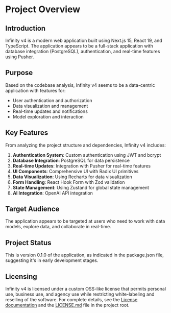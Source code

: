 # Project Overview

## Introduction

Infinity v4 is a modern web application built using Next.js 15, React 19, and TypeScript. The application appears to be a full-stack application with database integration (PostgreSQL), authentication, and real-time features using Pusher.

## Purpose

Based on the codebase analysis, Infinity v4 seems to be a data-centric application with features for:

- User authentication and authorization
- Data visualization and management
- Real-time updates and notifications
- Model exploration and interaction

## Key Features

From analyzing the project structure and dependencies, Infinity v4 includes:

1. **Authentication System**: Custom authentication using JWT and bcrypt
2. **Database Integration**: PostgreSQL for data persistence
3. **Real-time Updates**: Integration with Pusher for real-time features
4. **UI Components**: Comprehensive UI with Radix UI primitives
5. **Data Visualization**: Using Recharts for data visualization
6. **Form Handling**: React Hook Form with Zod validation
7. **State Management**: Using Zustand for global state management
8. **AI Integration**: OpenAI API integration

## Target Audience

The application appears to be targeted at users who need to work with data models, explore data, and collaborate in real-time.

## Project Status

This is version 0.1.0 of the application, as indicated in the package.json file, suggesting it's in early development stages.

## Licensing

Infinity v4 is licensed under a custom OSS-like license that permits personal use, business use, and agency use while restricting white-labeling and reselling of the software. For complete details, see the [License documentation](./license.md) and the [LICENSE.md](/LICENSE.md) file in the project root.
